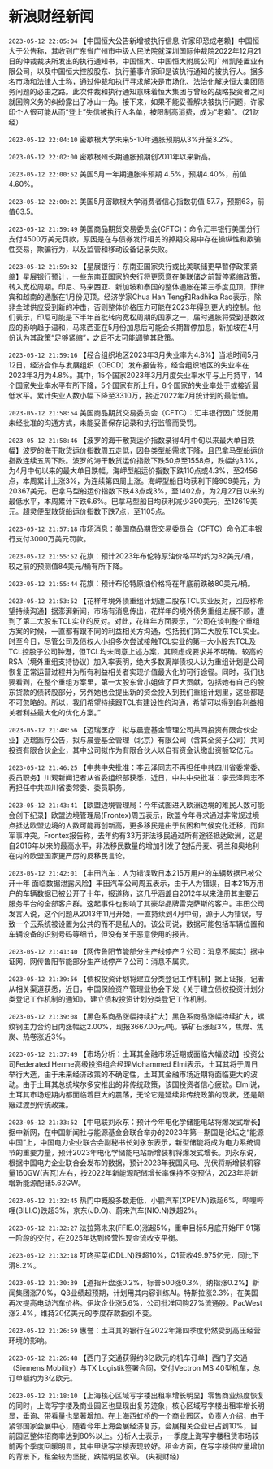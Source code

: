 # 新浪财经新闻
`2023-05-12 22:05:04` 【中国恒大公告新增被执行信息 许家印恐成老赖】中国恒大于公告称，其收到广东省广州市中级人民法院就深圳国际仲裁院2022年12月21日的仲裁裁决所发出的执行通知书，中国恒大、中国恒大附属公司广州凯隆置业有限公司，以及中国恒大控股股东、执行董事许家印是该执行通知的被执行人。据多名市场和法律人士称，通过仲裁和执行寻求解决是市场化、法治化解决恒大集团债务问题的必由之路。此次仲裁和执行通知意味着恒大集团与曾经的战略投资者之间就回购义务的纠纷露出了冰山一角。接下来，如果不能妥善解决被执行问题，许家印个人很可能从而“登上”失信被执行人名单，被限制高消费，成为“老赖”。（21财经）

`2023-05-12 22:04:10` 密歇根大学未来5-10年通胀预期从3%升至3.2%。

`2023-05-12 22:02:00` 密歇根州长期通胀预期创2011年以来新高。

`2023-05-12 22:00:52` 美国5月一年期通胀率预期 4.5%，预期4.40%，前值4.60%。

`2023-05-12 22:00:21` 美国5月密歇根大学消费者信心指数初值 57.7，预期63，前值63.5。

`2023-05-12 21:59:49` 美国商品期货交易委员会(CFTC)：命令汇丰银行美国分行支付4500万美元罚款，原因是在与债券发行相关的掉期交易中存在操纵性和欺骗性交易，欺骗行为，以及监管和移动设备记录失败。

`2023-05-12 21:59:32` 【星展银行：东南亚国家央行或比美联储更早暂停政策紧缩】星展银行预计，一些东南亚国家的央行将更愿意在美联储之前暂停紧缩政策，转入宽松周期。印尼、马来西亚、新加坡和泰国的整体通胀在第三季度见顶，菲律宾和越南的通胀在1月份见顶。经济学家Chua Han Teng和Radhika Rao表示，除非全球供应受到新的冲击，否则整体价格压力可能在2023年得到更大的控制。他们表示，印尼可能是下半年首批转向宽松周期的国家之一，届时通胀将受到基数效应的影响趋于温和，马来西亚在5月份加息后可能会长期暂停加息，新加坡在4月份认为其政策“足够紧缩”，之后不太可能调整其政策。

`2023-05-12 21:59:16` 【经合组织地区2023年3月失业率为4.8%】当地时间5月12日，经济合作与发展组织（OECD）发布报告称，经合组织地区的失业率在2023年3月为4.8%。其中，15个国家2023年3月月度失业率水平与上月持平，14个国家失业率水平有所下降，5个国家有所上升，8个国家的失业率处于或接近最低水平。累计失业人数小幅下降至3310万，接近2022年7月统计到的最低值。

`2023-05-12 21:58:54` 美国商品期货交易委员会（CFTC）：汇丰银行因广泛使用未经批准的沟通方式，未能妥善保存记录和执行监管而受罚。

`2023-05-12 21:58:46` 【波罗的海干散货运价指数录得4月中旬以来最大单日跌幅】波罗的海干散货运价指数周五走低，因各类型船需求下降，且巴拿马型船运价指数连续五周下跌。波罗的海干散货运价指数下跌50点至1558点，跌幅约3.1%，为4月中旬以来的最大单日跌幅。海岬型船运价指数下跌110点或4.3%，至2456点，本周累计上涨3%，为连续第四周上涨。海岬型船日均获利下降909美元，为20367美元。巴拿马型船运价指数下跌43点或3%，至1402点，为2月27日以来的最低水平，本周累计下跌6.6%。巴拿马型船日均获利减少390美元，至12619美元。超灵便型散货船运价指数下跌7点，至1105点。

`2023-05-12 21:57:18` 市场消息：美国商品期货交易委员会（CFTC）命令汇丰银行支付3000万美元罚款。

`2023-05-12 21:55:52` 花旗：预计2023年布伦特原油价格平均约为82美元/桶，较之前的预测值84美元/桶有所下降。

`2023-05-12 21:55:44` 花旗：预计布伦特原油价格将在年底前跌破80美元/桶。

`2023-05-12 21:53:52` 【花样年境外债重组计划遭二股东TCL实业反对，回应称希望持续沟通】据澎湃新闻，市场有消息传出，花样年的境外债务重组进展不顺，遭到了第二大股东TCL实业的反对。对此，花样年方面表示，“公司在谈判整个重组方案的时候，一直都有跟不同的利益相关方沟通，包括我们第二大股东TCL实业。时至今日，尽管公司及债权人小组多次尝试接触TCL实业的第一大小股东TCL及TCL控股子公司钟港，但TCL均未同意上述方案，其顾虑或要求并不明确。较高的RSA（境外重组支持协议）加入率表明，绝大多数离岸债权人认为重组计划是公司恢复正常运营过程并为所有利益相关者实现价值最大化的可行途径。同时，我们也要看到，在整个重组方案里，第一大股东曾小姐做了巨大贡献，包括她有自己的股东贷款的债转股部分，另外她也会提出新的资金投入到我们重组计划里，这些都是不可忽略的。所以，我们希望持续跟TCL有建设性的沟通，希望可以得到各利益相关者利益最大化的优化方案。”

`2023-05-12 21:48:56` 【迈瑞医疗：拟与晨壹基金管理公司共同投资有限合伙企业】迈瑞医疗公告，拟与晨壹基金管理（北京）有限公司（含其全资子公司）共同投资有限合伙企业，其中公司拟作为有限合伙人以自有资金认缴出资额12亿元。

`2023-05-12 21:46:25` 【中共中央批准：李云泽同志不再担任中共四川省委常委、委员职务】川观新闻记者从省委组织部获悉，近日，中共中央批准：李云泽同志不再担任中共四川省委常委、委员职务。

`2023-05-12 21:43:41` 【欧盟边境管理局：今年试图进入欧洲边境的难民人数可能会创下纪录】欧盟边境管理局(Frontex)周五表示，欧盟今年寻求通过非常规过境点抵达欧盟边境的人数可能再创新高，更多移民是由于贫困和气候变化迁移，而非军事冲突。Frontex报告称，去年约有33万非法移民通过所有途径抵达欧洲，这是自2016年以来的最高水平，非法移民数量的增加引发了包括丹麦、荷兰和奥地利在内的欧盟国家更严厉的反移民言论。

`2023-05-12 21:42:01` 【丰田汽车：人为错误致日本215万用户的车辆数据已被公开十年 面临数据泄露风险】丰田汽车公司周五表示，由于人为错误，日本215万用户的车辆数据已被公开了十年，报道称，这几乎涵盖自2012年以来注册其主要云服务平台的全部客户群。这起事件也影响了其豪华品牌雷克萨斯的客户。丰田公司发言人说，这个问题从2013年11月开始，一直持续到4月中旬，源于人为错误，导致一个云系统被设置为公共的而不是私人的。该公司说，数据可能包括车辆位置和车辆设备的识别号码等细节，但没有关于恶意使用的报告。

`2023-05-12 21:41:40` 【网传鲁阳节能部分生产线停产？公司：消息不属实】据中证网，网传鲁阳节能部分生产线停产？公司：消息不属实。

`2023-05-12 21:39:56` 【债权投资计划将建立分类登记工作机制】据上证报，记者从相关渠道获悉，近日，中国保险资产管理业协会下发《关于建立债权投资计划分类登记工作机制的通知》，建立债权投资计划分类登记工作机制。

`2023-05-12 21:39:08` 【黑色系商品涨幅持续扩大】黑色系商品涨幅持续扩大，螺纹钢主力合约日内涨幅达2.00%，现报3667.00元/吨。铁矿石涨超3%，焦煤、焦炭、热卷涨近3%。

`2023-05-12 21:37:49` 【市场分析：土耳其金融市场近期或面临大幅波动】投资公司Federated Herme高级投资组合经理Mohammed Elmi表示，土耳其将于周日举行大选，由于未来经济政策的不确定性，土耳其金融市场近期将面临更大的波动。由于土耳其总统埃尔多安推出的非传统政策，该国投资者信心疲软。Elmi说，土耳其市场短期内都面临着巨大的震荡，无论它是延续非传统政策的现状，还是颠簸过渡到传统政策。

`2023-05-12 21:33:52` 【中电联刘永东：预计今年电化学储能电站将爆发式增长】据中新网，在中国新闻社与能源基金会联合举办的2023年第一期国是论坛之“能源中国”上，中国电力企业联合会副秘书长刘永东表示，新型储能将成为电力系统调节的重要力量，预计2023年电化学储能电站新增装机将爆发式增长。刘永东说，根据中国电力企业联合会发布的数据，预计2023年我国风电、光伏将新增装机容量160GW(吉瓦)左右，按2022年新能源配储增长率保持不变预估，2023年将新增新能源配储5.62GW。

`2023-05-12 21:32:45` 热门中概股多数走低，小鹏汽车(XPEV.N)跌超6%，哔哩哔哩(BILI.O)跌超3%，京东(JD.O)、蔚来汽车(NIO.N)跌超2%。

`2023-05-12 21:32:27` 法拉第未来(FFIE.O)涨超5%，重申目标5月底开始FF 91第一阶段的交付，在2025年达到经营性现金流收支平衡。

`2023-05-12 21:32:18` 叮咚买菜(DDL.N)跌超10%，Q1营收49.975亿元，同比下滑8.2%。

`2023-05-12 21:30:39` 【道指开盘涨0.2%，标普500涨0.3%，纳指涨0.2%】新闻集团涨7.0%，Q3业绩超预期，计划用其内容训练AI。特斯拉涨2.3%，在美国再次提高电动汽车价格。伊坎企业涨5.6%，公司批准回购27%流通股。PacWest涨2.4%，维持20亿美元的季度存款指引不变。

`2023-05-12 21:26:59` 惠誉：土耳其的银行在2022年第四季度仍然受到高压经营环境的影响。

`2023-05-12 21:26:48` 【西门子交通获得约3亿欧元的机车订单】西门子交通（Siemens Mobility）与TX Logistik签署合同，交付Vectron MS 40型机车，总订单额约为3亿欧元。

`2023-05-12 21:18:10` 【上海核心区域写字楼出租率增长明显】零售商业热度恢复的同时，上海写字楼及商业园区也显现出复苏迹象，核心区域写字楼出租率增长明显，垂询、带看量也显著增加。在上海西虹桥的一个商业园区，负责人介绍，由于紧邻国家会展中心，随着今年上海会展经济复苏，会展相关企业已占到10%，目前园区整体招商率达到80%以上。分析人士表示，一季度上海写字楼租赁市场较前两个季度回暖明显，其中甲级写字楼表现较好。租金方面，在写字楼供应量增加的背景下，租金较为坚挺，跌幅明显收窄。 (央视财经)

